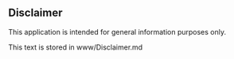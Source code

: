 ## Disclaimer 

This application is intended for general information purposes only. 

This text is stored in www/Disclaimer.md
